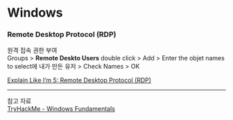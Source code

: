 
# Windows

### Remote Desktop Protocol (RDP)

원격 접속 권한 부여    
Groups > **Remote Deskto Users** double click > Add > Enter the objet names to select에 내가 만든 유저 > Check Names > OK   

[Explain Like I’m 5: Remote Desktop Protocol (RDP)](https://www.cyberark.com/resources/threat-research-blog/explain-like-i-m-5-remote-desktop-protocol-rdp)   

---
참고 자료   
[TryHackMe - Windows Fundamentals](https://tryhackme.com/module/windows-fundamentals)

